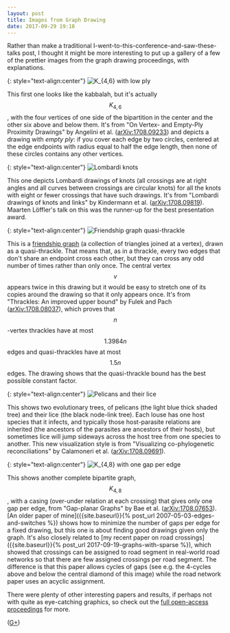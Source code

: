 ```yaml
---
layout: post
title: Images from Graph Drawing
date: 2017-09-29 19:10
---
```

Rather than make a traditional I-went-to-this-conference-and-saw-these-talks post, I thought it might be more interesting to put up a gallery of a few of the prettier images from the graph drawing proceedings, with explanations.

{: style="text-align:center"}
![K_{4,6} with low ply]({{site.baseurl}}/assets/2017/gd-gallery/K_4_6.svg 'Empty-ply drawing of K_{4,6}, from "On vertex- and empty-ply proximity drawings", Angelini et al., arXiv:1708.09233')

This first one looks like the kabbalah, but it's actually $$K_{4,6}$$, with the four vertices of one side of the bipartition in the center and the other six above and below them. It's from "On Vertex- and Empty-Ply Proximity Drawings" by Angelini et al. ([arXiv:1708.09233](http://arxiv.org/abs/1708.09233)) and depicts a drawing with _empty ply_: if you cover each edge by two circles, centered at the edge endpoints with radius equal to half the edge length, then none of these circles contains any other vertices.

{: style="text-align:center"}
![Lombardi knots]({{site.baseurl}}/assets/2017/gd-gallery/knots.png 'Lombardi knots, from "Lombardi drawings of knots and links", Kindermann et al., arXiv:1708.09819')

This one depicts Lombardi drawings of knots (all crossings are at right angles and all curves between crossings are circular knots) for all the knots with eight or fewer crossings that have such drawings. It's from "Lombardi drawings of knots and links" by Kindermann et al. ([arXiv:1708.09819](http://arxiv.org/abs/1708.09819)). Maarten Löffler's talk on this was the runner-up for the best presentation award.

{: style="text-align:center"}
![Friendship graph quasi-thrackle]({{site.baseurl}}/assets/2017/gd-gallery/friendship-quasithrackle.svg 'Friendship graph quasi-thrackle, from "Thrackles: An Improved Upper Bound", Fulek and Pach, arXiv:1708.08037')

This is a [friendship graph](https://en.wikipedia.org/wiki/Friendship_graph) (a collection of triangles joined at a vertex), drawn as a quasi-thrackle. That means that, as in a thrackle, every two edges that don't share an endpoint cross each other, but they can cross any odd number of times rather than only once. The central vertex $$v$$ appears twice in this drawing but it would be easy to stretch one of its copies around the drawing so that it only appears once. It's from "Thrackles: An improved upper bound" by Fulek and Pach ([arXiv:1708.08037](http://arxiv.org/abs/1708.08037)), which proves that $$n$$-vertex thrackles have at most $$1.3984n$$ edges and quasi-thrackles have at most $$1.5n$$ edges. The drawing shows that the quasi-thrackle bound has the best possible constant factor.

{: style="text-align:center"}
![Pelicans and their lice]({{site.baseurl}}/assets/2017/gd-gallery/PelicanLice.png 'Co-phylogenetic tree of pelicans and lice, from "Visualizing Co-Phylogenetic Reconciliations", Calamoneri et al., arXiv:1708.09691')

This shows two evolutionary trees, of pelicans (the light blue thick shaded tree) and their lice (the black node-link tree). Each louse has one host species that it infects, and typically those host-parasite relations are inherited (the ancestors of the parasites are ancestors of their hosts), but sometimes lice will jump sideways across the host tree from one species to another. This new visualization style is from "Visualizing co-phylogenetic reconciliations" by Calamoneri et al. ([arXiv:1708.09691](http://arxiv.org/abs/1708.09691)).

{: style="text-align:center"}
![K_{4,8} with one gap per edge]({{site.baseurl}}/assets/2017/gd-gallery/K48-1gap.svg 'K_{4,8} drawn with one gap per edge, from "Gap-planar Graphs", Bae et al., arXiv:1708.07653')

This shows another complete bipartite graph, $$K_{4,8}$$, with a casing (over-under relation at each crossing) that gives only one gap per edge, from "Gap-planar Graphs" by Bae et al. ([arXiv:1708.07653](http://arxiv.org/abs/1708.07653)).
[An older paper of mine]({{site.baseurl}}{% post_url 2007-05-03-edges-and-switches %}) shows how to minimize the number of gaps per edge for a fixed drawing, but this one is about finding good drawings given only the graph. It's also closely related to [my recent paper on road crossings]({{site.baseurl}}{% post_url 2017-09-19-graphs-with-sparse %}), which showed that crossings can be assigned to road segment in real-world road networks so that there are few assigned crossings per road segment. The difference is that this paper allows cycles of gaps (see e.g. the 4-cycles above and below the central diamond of this image) while the road network paper uses an acyclic assignment.

There were plenty of other interesting papers and results, if perhaps not with quite as eye-catching graphics, so check out the [full open-access proceedings](https://arxiv.org/html/1709.04228) for more.

([G+](https://plus.google.com/100003628603413742554/posts/ZYHqM8AEtit))